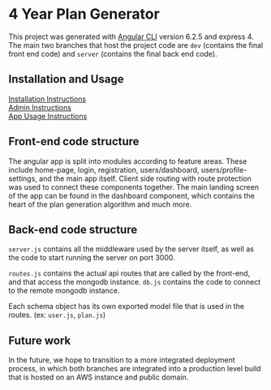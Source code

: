 # 4 Year Plan Generator

This project was generated with [Angular CLI](https://github.com/angular/angular-cli) version 6.2.5 and express 4. The main two branches that host the project code are `dev` (contains the final front end code) and `server` (contains the final back end code).


## Installation and Usage

[Installation Instructions](https://drive.google.com/open?id=1emj8KUSUy5GcY5MhTDPzHxre0sNCH9nsWooYc9h7HjM)</br>
[Admin Instructions](https://drive.google.com/open?id=1DZMZWr-f1_TPr6iophWI2Sba5VFD2-IM3diHNdMLpFk)</br>
[App Usage Instructions](https://drive.google.com/open?id=1xnmkN7tqGU8AoMYRax8qcDsTQPzvdhPWFWxo0h7_Xxs)

## Front-end code structure

The angular app is split into modules according to feature areas. These include home-page, login, registration, users/dashboard, users/profile-settings, and the main app itself. Client side routing with route protection was used to connect these components together. The main landing screen of the app can be found in the dashboard component, which contains the heart of the plan generation algorithm and much more. 


## Back-end code structure

`server.js` contains all the middleware used by the server itself, as well as the code to start running the server on port 3000. 

`routes.js` contains the actual api routes that are called by the front-end, and that access the mongodb instance.
`db.js` contains the code to connect to the remote mongodb instance.

Each schema object has its own exported model file that is used in the routes. (ex: `user.js`, `plan.js`)

## Future work

In the future, we hope to transition to a more integrated deployment process, in which both branches are integrated into a production level build that is hosted on an AWS instance and public domain.




